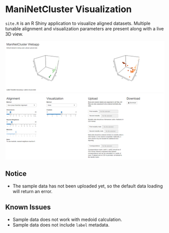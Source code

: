 # ManiNetCluster Visualization

`site.R` is an R Shiny application to visualize aligned datasets.  Multiple tunable alignment and visualization parameters are present along with a live 3D view.

![UI example on sample data](./images/ui.png)

## Notice
- The sample data has not been uploaded yet, so the default data loading will return an error.

## Known Issues
- Sample data does not work with medoid calculation.
- Sample data does not include `label` metadata.
